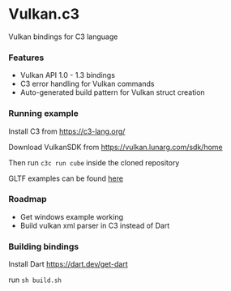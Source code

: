 # Vulkan.c3

Vulkan bindings for C3 language

### Features
* Vulkan API 1.0 - 1.3 bindings
* C3 error handling for Vulkan commands
* Auto-generated build pattern for Vulkan struct creation



### Running example

Install C3 from https://c3-lang.org/

Download VulkanSDK from https://vulkan.lunarg.com/sdk/home

Then run `c3c run cube` inside the cloned repository

GLTF examples can be found [here](https://github.com/tonis2/vulkan-gltf)


### Roadmap

* Get windows example working
* Build vulkan xml parser in C3 instead of Dart


### Building bindings

Install Dart https://dart.dev/get-dart

run `sh build.sh`
